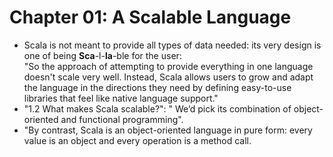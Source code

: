 # Chapter 01: A Scalable Language

* Scala is not meant to provide all types of data needed: its very design is one of being **Sca**-l-**la**-ble for the user:  
  "So the approach of attempting to provide everything in one language doesn't scale very well. Instead, Scala allows users to grow and adapt the language in the directions they need by defining easy-to-use libraries that feel like native language support."
* "1.2 What makes Scala scalable?": " We’d pick its combination of object-oriented and functional programming".
* "By contrast, Scala is an object-oriented language in pure form: every value is an object and every operation is a method call.
